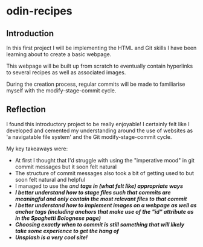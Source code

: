 # odin-recipes
## Introduction
In this first project I will be implementing the HTML and Git skills I have been learning about to create a basic webpage.

This webpage will be built up from scratch to eventually contain hyperlinks to several recipes as well as associated images.

During the creation process, regular commits will be made to familiarise myself with the modify-stage-commit cycle.

## Reflection
I found this introductory project to be really enjoyable! I certainly felt like I developed and cemented my understanding around the use of websites as 'a navigatable file system' and the Git modify-stage-commit cycle.

My key takeaways were:
- At first I thought that I'd struggle with using the "imperative mood" in git commit messages but it soon felt natural
- The structure of commit messages also took a bit of getting used to but soon felt natural and helpful
- I managed to use the <em> and <strong> tags in (what felt like) appropriate ways
- I better understand how to stage files such that commits are meaningful and only contain the most relevant files to that commit
- I better understand how to implement images on a webpage as well as anchor tags (including anchors that make use of the "id" attribute as in the Spaghetti Bolognese page)
- Choosing exactly when to commit is still something that will likely take some experience to get the hang of
- Unsplash is a very cool site!
